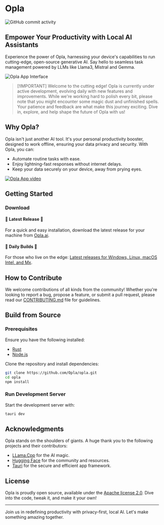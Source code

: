 # Opla

![GitHub commit activity](https://img.shields.io/github/commit-activity/m/opla/opla)

## Empower Your Productivity with Local AI Assistants
Experience the power of Opla, harnessing your device's capabilities to run cutting-edge, open-source generative AI. Say hello to seamless task management powered by LLMs like Llama3, Mistral and Gemma.

![Opla App Interface](https://github.com/Opla/.github/assets/395718/bebc028a-b89c-47b7-a636-8ff289e3a80f)

>  [!IMPORTANT]
> Welcome to the cutting edge! Opla is currently under active development, evolving daily with new features and improvements. While we're working hard to polish every bit, please note that you might encounter some magic dust and unfinished spells. Your patience and feedback are what make this journey exciting. Dive in, explore, and help shape the future of Opla with us!


## Why Opla?

Opla isn't just another AI tool. It's your personal productivity booster, designed to work offline, ensuring your data privacy and security. With Opla, you can:

- Automate routine tasks with ease.
- Enjoy lightning-fast responses without internet delays.
- Keep your data securely on your device, away from prying eyes.

[![Opla App video](https://img.youtube.com/vi/ivGzeAp5pWA/0.jpg)](https://www.youtube.com/watch?v=ivGzeAp5pWA)

## Getting Started

### Download

#### 🚀 Latest Release 🚀

For a quick and easy installation, download the latest release for your machine from [Opla.ai](https://opla.ai).


#### 🚧 Daily Builds 🚧

For those who live on the edge: [Latest releases for Windows, Linux, macOS Intel, and Mx](https://github.com/Opla/opla/releases/).


## How to Contribute

We welcome contributions of all kinds from the community! Whether you're looking to report a bug, propose a feature, or submit a pull request, please read our [CONTRIBUTING.md](CONTRIBUTING.md) file for guidelines.


## Build from Source

### Prerequisites

Ensure you have the following installed:

- [Rust](https://www.rust-lang.org/tools/install)
- [Node.js](https://nodejs.org/en/download/)

Clone the repository and install dependencies:

```bash
git clone https://github.com/Opla/opla.git
cd opla
npm install
```

### Run Development Server

Start the development server with:

```bash
tauri dev
```

## Acknowledgments

Opla stands on the shoulders of giants. A huge thank you to the following projects and their contributors:

- [LLama.Cpp](https://github.com/ggerganov/llama.cpp) for the AI magic.
- [Hugging Face](https://huggingface.co) for the community and resources.
- [Tauri](https://tauri.app) for the secure and efficient app framework.

## License

Opla is proudly open source, available under the [Apache license 2.0](/LICENSE). Dive into the code, tweak it, and make it your own!

---

Join us in redefining productivity with privacy-first, local AI. Let's make something amazing together.
